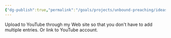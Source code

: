 ```yaml
---
{"dg-publish":true,"permalink":"/goals/projects/unbound-preaching/ideas/mirror-you-tube-uploads/","tags":["website"],"created":"Jul 27, 2018, 10:07 AM","updated":"Jul 28, 2018, 10:07 PM"}
---
```



Upload to YouTube through my Web site so that you don't have to add multiple entries. Or link to YouTube account.


